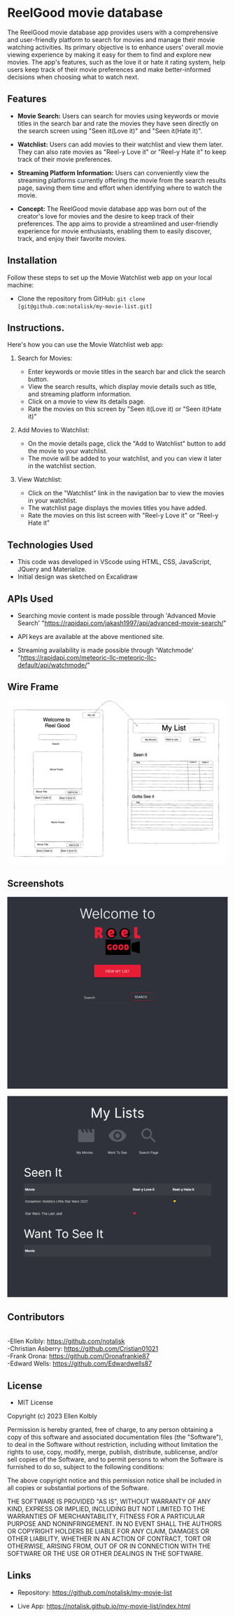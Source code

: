 # ReelGood movie database

The ReelGood movie database app provides users with a comprehensive and user-friendly platform to search for movies and manage their movie watching activities. Its primary objective is to enhance users' overall movie viewing experience by making it easy for them to find and explore new movies. The app's features, such as the love it or hate it rating system, help users keep track of their movie preferences and make better-informed decisions when choosing what to watch next.

## Features
- **Movie Search:** Users can search for movies using keywords or movie titles in the search bar and rate the movies they have seen directly on the search screen using "Seen it(Love it)" and "Seen it(Hate it)".

- **Watchlist:** Users can add movies to their watchlist and view them later. They can also rate movies as "Reel-y Love it" or "Reel-y Hate it" to keep track of their movie preferences.

- **Streaming Platform Information:** Users can conveniently view the streaming platforms currently offering the movie from the search results page, saving them time and effort when identifying where to watch the movie.

- **Concept:** The ReelGood movie database app was born out of the creator's love for movies and the desire to keep track of their preferences. The app aims to provide a streamlined and user-friendly experience for movie enthusiasts, enabling them to easily discover, track, and enjoy their favorite movies.



## Installation

Follow these steps to set up the Movie Watchlist web app on your local machine:

- Clone the repository from GitHub: `git clone [git@github.com:notalisk/my-movie-list.git]`


 ## Instructions.  <!--(ADD IMAGES) -->

Here's how you can use the Movie Watchlist web app:

1. Search for Movies:
   - Enter keywords or movie titles in the search bar and click the search button.
   - View the search results, which display movie details such as title, and streaming platform information.
   - Click on a movie to view its details page.
   - Rate the movies on this screen by "Seen it(Love it) or "Seen it(Hate it)"

2. Add Movies to Watchlist:
   - On the movie details page, click the "Add to Watchlist" button to add the movie to your watchlist.
   - The movie will be added to your watchlist, and you can view it later in the watchlist section.

3. View Watchlist:
   - Click on the "Watchlist" link in the navigation bar to view the movies in your watchlist.
   - The watchlist page displays the movies titles you have added.
   - Rate the movies on this list screen with "Reel-y Love it" or "Reel-y Hate it"


## Technologies Used

- This code was developed in VScode using HTML, CSS, JavaScript, JQuery and Materialize. 
- Initial design was sketched on Excalidraw

## APIs Used

- Searching movie content is made possible through 'Advanced Movie Search' 
"https://rapidapi.com/jakash1997/api/advanced-movie-search/"
- API keys are available at the above mentioned site. 

- Streaming availability is made possible through 'Watchmode'
"https://rapidapi.com/meteoric-llc-meteoric-llc-default/api/watchmode/"


## Wire Frame
![Wire_Frame_ReelGood](./assets/Images/Wireframe_ReelGood.png)



## Screenshots

![Screenshot_ReelGood_Search_Page](./assets/Images/screencapture-notalisk-github-io-my-movie-list-index-html-2023-04-21-09_53_10.png)

![Screenshot_ReelGood_List_Page](./assets/Images/screencapture-notalisk-github-io-my-movie-list-list-html-2023-04-21-09_54_33.png)

## Contributors
\
-Ellen Kolbly: <https://github.com/notalisk> \
-Christian Asberry:  <https://github.com/Cristian01021>\
-Frank Orona: <https://github.com/Oronafrankie87>\
-Edward Wells: <https://github.com/Edwardwells87>

## License

- MIT License

Copyright (c) 2023 Ellen Kolbly

Permission is hereby granted, free of charge, to any person obtaining a copy
of this software and associated documentation files (the "Software"), to deal
in the Software without restriction, including without limitation the rights
to use, copy, modify, merge, publish, distribute, sublicense, and/or sell
copies of the Software, and to permit persons to whom the Software is
furnished to do so, subject to the following conditions:

The above copyright notice and this permission notice shall be included in all
copies or substantial portions of the Software.

THE SOFTWARE IS PROVIDED "AS IS", WITHOUT WARRANTY OF ANY KIND, EXPRESS OR
IMPLIED, INCLUDING BUT NOT LIMITED TO THE WARRANTIES OF MERCHANTABILITY,
FITNESS FOR A PARTICULAR PURPOSE AND NONINFRINGEMENT. IN NO EVENT SHALL THE
AUTHORS OR COPYRIGHT HOLDERS BE LIABLE FOR ANY CLAIM, DAMAGES OR OTHER
LIABILITY, WHETHER IN AN ACTION OF CONTRACT, TORT OR OTHERWISE, ARISING FROM,
OUT OF OR IN CONNECTION WITH THE SOFTWARE OR THE USE OR OTHER DEALINGS IN THE
SOFTWARE.

## Links
- Repository: 
https://github.com/notalisk/my-movie-list

- Live App:
https://notalisk.github.io/my-movie-list/index.html
